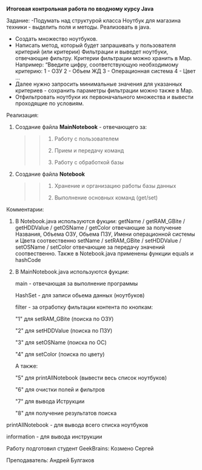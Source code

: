 __Итоговая контрольная работа по вводному курсу Java__

Задание:
-Подумать над структурой класса Ноутбук для магазина техники - выделить поля и методы. Реализовать в java.
- Создать множество ноутбуков.
- Написать метод, который будет запрашивать у пользователя критерий (или критерии)
Фильтрации и выведет ноутбуки, отвечающие фильтру. Критерии фильтрации можно хранить в Map. Например:
“Введите цифру, соответствующую необходимому критерию:
1 - ОЗУ
2 - Объем ЖД
3 - Операционная система
4 - Цвет …
- Далее нужно запросить минимальные значения для указанных критериев - сохранить
параметры фильтрации можно также в Map.
- Отфильтровать ноутбуки их первоначального множества и вывести проходящие по
условиям.

 Реализация:
 1. Создание файла __MainNotebook__ - отвечающего за:
    >> 1) Работу с пользователем
    >>
    >> 2) Прием и передачу команд
    >>
    >> 3) Работу с обработкой базы
 2. Создание файла __Notebook__
    >> 1) Хранение и организацию работы базы данных
    >> 
    >> 3) Выполнение основных команд (get/set)
    >>

Комментарии:
1) В Notebook.java используются фукции:
   getName / getRAM_GBite / getHDDValue / getOSName / getColor
   отвечающие за получение Названия, Объема ОЗУ, Обьема ПЗУ, Имени операционной системы и Цвета соотвественно
   setName / setRAM_GBite / setHDDValue / setOSName / setColor
   отвечающие за передачу значений соотвественно.
   Также в Notebook.java применены функции equals и hashCode

2) В MainNotebook.java используются фукции:
   
   main - отвечающая за выполнение программы
   
   HashSet - для записи обьема данных (ноутбуков)
   
   filter - за отработку фильтации контента по кнопкам:
   
     "1" для setRAM_GBite (поиска по ОЗУ)
   
     "2" для setHDDValue (поиска по ПЗУ)
   
     "3" для setOSName (поиска по ОС)
   
     "4" для setColor (поиска по цвету)
   
   А также:
   
     "5" для printAllNotebook (вывести весь список ноутбуков)
   
     "6" для очистки полей и фильтров
   
     "7" для вывода Иструкции
   
     "8" для получение результатов поиска
   
  printAllNotebook - для вывода всего списка ноутбуков
  
  information - для вывода инструкции

Работу подготовил студент GeekBrains:
Козмено Сергей

Преподаватель: 
Андрей Булгаков
